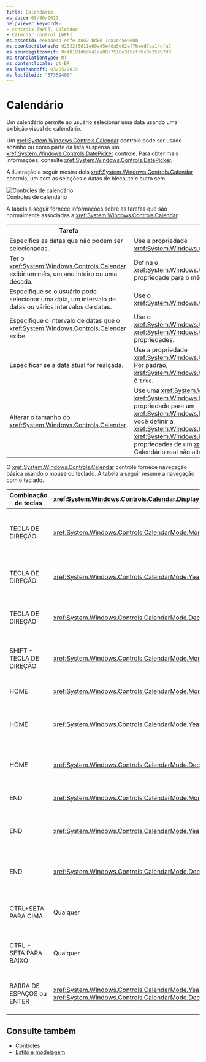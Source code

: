 ```yaml
---
title: Calendário
ms.date: 03/30/2017
helpviewer_keywords:
- controls [WPF], Calendar
- Calendar control [WPF]
ms.assetid: ee844e4a-eefe-48e2-bd0d-1d82cc5e960b
ms.openlocfilehash: d2332f5d11e60a45e4da5d62ef7beed7aa14dfa7
ms.sourcegitcommit: 0c48191d6d641ce88d7510e319cf38c0e35697d0
ms.translationtype: MT
ms.contentlocale: pt-BR
ms.lasthandoff: 03/05/2019
ms.locfileid: "57359400"
---
```

# <a name="calendar"></a>Calendário
Um calendário permite ao usuário selecionar uma data usando uma exibição visual do calendário.  
  
 Um <xref:System.Windows.Controls.Calendar> controle pode ser usado sozinho ou como parte da lista suspensa um <xref:System.Windows.Controls.DatePicker> controle. Para obter mais informações, consulte <xref:System.Windows.Controls.DatePicker>.  
  
 A ilustração a seguir mostra dois <xref:System.Windows.Controls.Calendar> controla, um com as seleções e datas de blecaute e outro sem.  
  
 ![Controles de calendário](./media/ndp-calendarcontrols.png "NDP_CalendarControls")  
Controles de calendário  
  
 A tabela a seguir fornece informações sobre as tarefas que são normalmente associadas a <xref:System.Windows.Controls.Calendar>.  
  
|Tarefa|Implementação|  
|----------|--------------------|  
|Especifica as datas que não podem ser selecionadas.|Use a propriedade <xref:System.Windows.Controls.Calendar.BlackoutDates%2A>.|  
|Ter o <xref:System.Windows.Controls.Calendar> exibir um mês, um ano inteiro ou uma década.|Defina o <xref:System.Windows.Controls.Calendar.DisplayMode%2A> propriedade para o mês, ano ou década.|  
|Especifique se o usuário pode selecionar uma data, um intervalo de datas ou vários intervalos de datas.|Use o <xref:System.Windows.Controls.Calendar.SelectionMode%2A>.|  
|Especifique o intervalo de datas que o <xref:System.Windows.Controls.Calendar> exibe.|Use o <xref:System.Windows.Controls.Calendar.DisplayDateStart%2A> e <xref:System.Windows.Controls.Calendar.DisplayDateEnd%2A> propriedades.|  
|Especificar se a data atual for realçada.|Use a propriedade <xref:System.Windows.Controls.Calendar.IsTodayHighlighted%2A>. Por padrão, <xref:System.Windows.Controls.Calendar.IsTodayHighlighted%2A> é `true`.|  
|Alterar o tamanho do <xref:System.Windows.Controls.Calendar>.|Use uma <xref:System.Windows.Controls.Viewbox> ou defina o <xref:System.Windows.FrameworkElement.LayoutTransform%2A> propriedade para um <xref:System.Windows.Media.ScaleTransform>. Observe que, se você definir a <xref:System.Windows.FrameworkElement.Width%2A> e <xref:System.Windows.FrameworkElement.Height%2A> propriedades de um <xref:System.Windows.Controls.Calendar>, o Calendário real não altera seu tamanho.|  
  
 O <xref:System.Windows.Controls.Calendar> controle fornece navegação básica usando o mouse ou teclado. A tabela a seguir resume a navegação com o teclado.  
  
|Combinação de teclas|<xref:System.Windows.Controls.Calendar.DisplayMode%2A>|Ação|  
|---------------------|-----------------------------------------------------------------------------------------------------------------------------------------------------------|------------|  
|TECLA DE DIREÇÃO|<xref:System.Windows.Controls.CalendarMode.Month>|As alterações a <xref:System.Windows.Controls.Calendar.SelectedDate%2A> propriedade se o <xref:System.Windows.Controls.Calendar.SelectionMode%2A> não está definida <xref:System.Windows.Controls.CalendarSelectionMode.None>.|  
|TECLA DE DIREÇÃO|<xref:System.Windows.Controls.CalendarMode.Year>|Altera o mês do <xref:System.Windows.Controls.Calendar.DisplayDate%2A> propriedade. Observe que o <xref:System.Windows.Controls.Calendar.SelectedDate%2A> não é alterado.|  
|TECLA DE DIREÇÃO|<xref:System.Windows.Controls.CalendarMode.Decade>|Altera o ano do <xref:System.Windows.Controls.Calendar.DisplayDate%2A>. Observe que o <xref:System.Windows.Controls.Calendar.SelectedDate%2A> não é alterado.|  
|SHIFT + TECLA DE DIREÇÃO|<xref:System.Windows.Controls.CalendarMode.Month>|Se <xref:System.Windows.Controls.Calendar.SelectionMode%2A> não está definido como <xref:System.Windows.Controls.CalendarSelectionMode.SingleDate> ou <xref:System.Windows.Controls.CalendarSelectionMode.None>, estende o intervalo de datas selecionados.|  
|HOME|<xref:System.Windows.Controls.CalendarMode.Month>|As alterações a <xref:System.Windows.Controls.Calendar.SelectedDate%2A> ao primeiro dia do mês atual.|  
|HOME|<xref:System.Windows.Controls.CalendarMode.Year>|Altera o mês do <xref:System.Windows.Controls.Calendar.DisplayDate%2A> ao primeiro mês do ano. O <xref:System.Windows.Controls.Calendar.SelectedDate%2A> não é alterado.|  
|HOME|<xref:System.Windows.Controls.CalendarMode.Decade>|Altera o ano do <xref:System.Windows.Controls.Calendar.DisplayDate%2A> para o primeiro ano da década. O <xref:System.Windows.Controls.Calendar.SelectedDate%2A> não é alterado.|  
|END|<xref:System.Windows.Controls.CalendarMode.Month>|As alterações a <xref:System.Windows.Controls.Calendar.SelectedDate%2A> até o último dia do mês atual.|  
|END|<xref:System.Windows.Controls.CalendarMode.Year>|Altera o mês do <xref:System.Windows.Controls.Calendar.DisplayDate%2A> para o último mês do ano. O <xref:System.Windows.Controls.Calendar.SelectedDate%2A> não é alterado.|  
|END|<xref:System.Windows.Controls.CalendarMode.Decade>|Altera o ano do <xref:System.Windows.Controls.Calendar.DisplayDate%2A> para o último ano da década. O <xref:System.Windows.Controls.Calendar.SelectedDate%2A> não é alterado.|  
|CTRL+SETA PARA CIMA|Qualquer|Alterna para a próxima maior <xref:System.Windows.Controls.Calendar.DisplayMode%2A>. Se <xref:System.Windows.Controls.Calendar.DisplayMode%2A> já está <xref:System.Windows.Controls.CalendarMode.Decade>, nenhuma ação.|  
|CTRL + SETA PARA BAIXO|Qualquer|Alterna para o próximo menor <xref:System.Windows.Controls.Calendar.DisplayMode%2A>. Se <xref:System.Windows.Controls.Calendar.DisplayMode%2A> já está <xref:System.Windows.Controls.CalendarMode.Month>, nenhuma ação.|  
|BARRA DE ESPAÇOS ou ENTER|<xref:System.Windows.Controls.CalendarMode.Year> ou <xref:System.Windows.Controls.CalendarMode.Decade>|Comutadores <xref:System.Windows.Controls.Calendar.DisplayMode%2A> para o <xref:System.Windows.Controls.CalendarMode.Month> ou <xref:System.Windows.Controls.CalendarMode.Year> representado pelo item focalizado.|  
  
## <a name="see-also"></a>Consulte também
- [Controles](index.md)
- [Estilo e modelagem](styling-and-templating.md)
